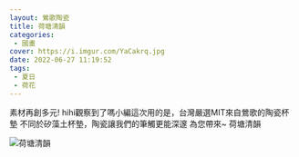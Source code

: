 ```yaml
---
layout: 鶯歌陶瓷
title: 荷塘清韻
categories:
 - 國畫
cover: https://i.imgur.com/YaCakrq.jpg
date: 2022-06-27 11:19:52
tags:
 - 夏日
 - 荷花
---
```


素材再創多元! hihi觀察到了嗎小編這次用的是，台灣嚴選MIT來自鶯歌的陶瓷杯墊
不同於矽藻土杯墊，陶瓷讓我們的筆觸更能深邃
為您帶來~ 荷塘清韻

![荷塘清韻](https://i.imgur.com/YaCakrq.jpg)
